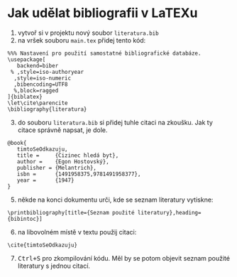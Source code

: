 # Jak udělat bibliografii v LaTEXu

1. vytvoř si v projektu nový soubor ```literatura.bib```
2. na vršek souboru ```main.tex``` přidej tento kód:
```TeX
%%% Nastavení pro použití samostatné bibliografické databáze.
\usepackage[
   backend=biber
 % ,style=iso-authoryear
  ,style=iso-numeric
  ,bibencoding=UTF8
  %,block=ragged
]{biblatex}
\let\cite\parencite
\bibliography{literatura}
```
3. do souboru ```literatura.bib``` si přidej tuhle citaci na zkoušku. Jak ty citace správně napsat, je dole.
```
@book{
   timtoSeOdkazuju,
   title =     {Cizinec hledá byt},
   author =    {Egon Hostovský},
   publisher = {Melantrich},
   isbn =      {1491958375,9781491958377},
   year =      {1947}
}   
```
5. někde na konci dokumentu urči, kde se seznam literatury vytiskne:
```TeX
\printbibliography[title={Seznam použité literatury},heading={bibintoc}]
```
6. na libovolném místě v textu použij citaci:
```TeX
\cite{timtoSeOdkazuju}
```
7. <kbd>Ctrl+S</kbd> pro zkompilování kódu. Měl by se potom objevit seznam použité literatury s jednou citací.